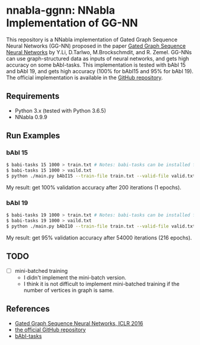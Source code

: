nnabla-ggnn: NNabla Implementation of GG-NN
===

This repository is a NNabla implementation of Gated Graph Sequence Neural Networks (GG-NN) proposed in the paper [Gated Graph Sequence Neural Networks](https://arxiv.org/abs/1511.05493) by Y.Li, D.Tarlwo, M.Brockschmdit, and R. Zemel. GG-NNs can use graph-structured data as inputs of neural networks, and gets high accuracy on some bAbI-tasks. This implementation is tested with bAbI 15 and bAbI 19, and gets high accuracy (100% for bAbI15 and 95% for bAbI 19).
The official implementation is available in the [GitHub repository](https://github.com/yujiali/ggnn).

Requirements
---

* Python 3.x (tested with Python 3.6.5)
* NNabla 0.9.9

Run Examples
---

### bAbI 15

```bash
$ babi-tasks 15 1000 > train.txt # Notes: babi-tasks can be installed from https://github.com/facebook/bAbI-tasks
$ babi-tasks 15 1000 > vaild.txt
$ python ./main.py bAbI15 --train-file train.txt --valid-file valid.txt # --context cudnn
```

My result: get 100% validation accuracy after 200 iterations (1 epochs).

### bAbI 19

```bash
$ babi-tasks 19 1000 > train.txt # Notes: babi-tasks can be installed from https://github.com/facebook/bAbI-tasks
$ babi-tasks 19 1000 > vaild.txt
$ python ./main.py bAbI10 --train-file train.txt --valid-file valid.txt # --context cudnn
```

My result: get 95% validation accuracy after 54000 iterations (216 epochs).


TODO
---

* [ ] mini-batched training
    * I didn't implement the mini-batch version.
    * I think it is not difficult to implement mini-batched training if the number of vertices in graph is same.

References
---

* [Gated Graph Sequence Neural Networks, ICLR 2016](https://arxiv.org/abs/1511.05493)
* [the official GitHub repository](https://github.com/yujiali/ggnn)
* [bAbI-tasks](https://github.com/facebook/bAbI-tasks)
